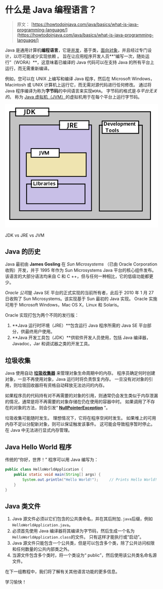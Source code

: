 # 什么是 Java 编程语言？

> 原文： [https://howtodoinjava.com/java/basics/what-is-java-programming-language/](https://howtodoinjava.com/java/basics/what-is-java-programming-language/)

Java 是通用计算机**编程语言**，它是[并发](https://howtodoinjava.com/java-concurrency-tutorial/)，基于类，[面向对象](https://howtodoinjava.com/oops/object-oriented-principles/)，并且经过专门设计，以尽可能减少实现依赖 。 旨在让应用程序开发人员**“编写一次，随处运行”（WORA）**，这意味着已编译的 Java 代码可以在支持 Java 的所有平台上运行，而无需重新编译。

例如，您可以在 UNIX 上编写和编译 Java 程序，然后在 Microsoft Windows，Macintosh 或 UNIX 计算机上运行它，而无需对源代码进行任何修改。 通过将 Java 程序编译为称为**字节码**的中间语言来实现`WORA`。 字节码的格式是*与平台无关的*。 称为 [Java 虚拟机（JVM）](https://howtodoinjava.com/java/basics/jdk-jre-jvm/)的虚拟机用于在每个平台上运行字节码。

![JDK vs JRE vs JVM](img/a03877b93dc67ed55953b0768f5a5d4e.png)

JDK vs JRE vs JVM

## Java 的历史

Java 最初由 **James Gosling** 在 *Sun Microsystems* （已由 Oracle Corporation 收购）开发，并于 1995 年作为 Sun Microsystems Java 平台的核心组件发布。 该语言的大部分语法均来自 C 和 C ++，但与任何一种相比，它的低级功能都更少。

*Oracle 公司*是 Java SE 平台的正式实现的当前所有者，此后于 2010 年 1 月 27 日收购了 Sun Microsystems。该实现基于 Sun 最初的 Java 实现。 Oracle 实施可用于 Microsoft Windows，Mac OS X，Linux 和 Solaris。

Oracle 实现打包为两个不同的发行版：

1.  **Java 运行时环境（JRE）**包含运行 Java 程序所需的 Java SE 平台部分，供最终用户使用。
2.  **Java 开发工具包（JDK）**供软件开发人员使用，包括 Java 编译器，Javadoc，Jar 和调试器之类的开发工具。

## 垃圾收集

Java 使用自动 **[垃圾收集器](//howtodoinjava.com/java/garbage-collection/revisiting-memory-management-and-garbage-collection-mechanisms-in-java/)** 来管理对象生命周期中的内存。 程序员确定何时创建对象，一旦不再使用对象，Java 运行时将负责恢复内存。 一旦没有对对象的引用，则垃圾回收器将有资格自动释放无法访问的内存。

如果程序员的代码持有对不再需要的对象的引用，则通常仍会发生类似于内存泄漏的情况，通常是将不再需要的对象存储在仍在使用的容器中时。 如果调用了不存在的对象的方法，则会引发“ **[NullPointerException](//howtodoinjava.com/java/exception-handling/how-to-effectively-handle-nullpointerexception-in-java/)** ”。

垃圾收集可能随时发生。 理想情况下，它将在程序空闲时发生。 如果堆上的可用内存不足以分配新对象，则可以保证触发该事件。 这可能会导致程序暂时停止。 在 Java 中无法进行显式内存管理。

## Java Hello World 程序

传统的“你好，世界！” 程序可以用 Java 编写为：

```java
public class HelloWorldApplication {
    public static void main(String[] args) {
        System.out.println("Hello World!"); 	// Prints Hello World! to the console.
    }
}

```

## Java 类文件

1.  Java 源文件必须以它们包含的公共类命名，并在其后附加`.java`后缀，例如`HelloWorldApplication.java`。
2.  必须首先使用 Java 编译器将其编译为字节码，然后生成一个名为`HelloWorldApplication.class`的文件。 只有这样才能执行或“启动”。
3.  Java 源文件只能包含一个公共类，但是可以包含多个类，除了公共访问权限和任何数量的公共内部类之外。
4.  当源文件包含多个类时，将一个类设为“ public”，然后使用该公共类名命名源文件。

在下一组教程中，我们将了解有关其他语言功能的更多信息。

学习愉快！